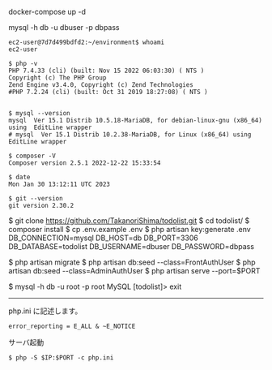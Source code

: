 docker-compose up -d

mysql -h db -u dbuser -p
dbpass

```
ec2-user@7d7d499bdfd2:~/environment$ whoami
ec2-user

$ php -v
PHP 7.4.33 (cli) (built: Nov 15 2022 06:03:30) ( NTS )
Copyright (c) The PHP Group
Zend Engine v3.4.0, Copyright (c) Zend Technologies
#PHP 7.2.24 (cli) (built: Oct 31 2019 18:27:08) ( NTS )


$ mysql --version
mysql  Ver 15.1 Distrib 10.5.18-MariaDB, for debian-linux-gnu (x86_64) using  EditLine wrapper
# mysql  Ver 15.1 Distrib 10.2.38-MariaDB, for Linux (x86_64) using  EditLine wrapper

$ composer -V
Composer version 2.5.1 2022-12-22 15:33:54

$ date
Mon Jan 30 13:12:11 UTC 2023

$ git --version
git version 2.30.2
```

$ git clone https://github.com/TakanoriShima/todolist.git
$ cd todolist/
$ composer install
$ cp .env.example .env
$ php artisan key:generate
.env
DB_CONNECTION=mysql
DB_HOST=db
DB_PORT=3306
DB_DATABASE=todolist
DB_USERNAME=dbuser
DB_PASSWORD=dbpass

$ php artisan migrate
$ php artisan db:seed --class=FrontAuthUser
$ php artisan db:seed --class=AdminAuthUser
$ php artisan serve --port=$PORT

$ mysql -h db -u root -p
root
MySQL [todolist]> exit

---

php.ini に記述します。
```
error_reporting = E_ALL & ~E_NOTICE
```

サーバ起動
```
$ php -S $IP:$PORT -c php.ini
```
